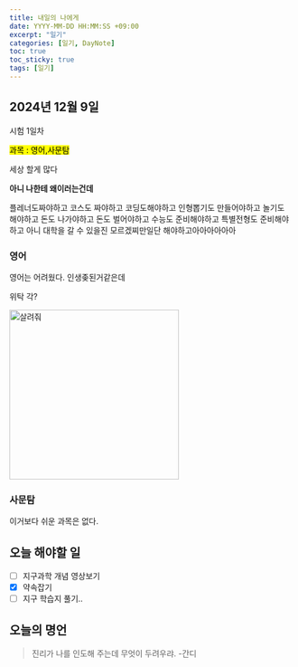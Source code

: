 ```yaml
---
title: 내일의 나에게
date: YYYY-MM-DD HH:MM:SS +09:00
excerpt: "일기"
categories: [일기, DayNote]
toc: true
toc_sticky: true
tags: [일기]
---
```


## 2024년 12월 9일

시험 1일차

<span style="background:yellow; color:black;">과목 : 영어,사문탐</span>

세상 할게 많다

**아니 나한테 왜이러는건데**

플레너도짜야하고 코스도 짜야하고 코딩도해야하고 인형뽑기도 만들어야하고 놀기도 해야하고 돈도 나가야하고 돈도 벌어야하고 수능도 준비해야하고 특별전형도 준비해야하고 아니 대학을 갈 수 있을진 모르겠찌만일단 해야하고아아아아아아

### 영어

영어는 어려웠다. 인생좆된거같은데

위탁 각?

<img src="https://dimg.donga.com/wps/NEWS/IMAGE/2020/12/31/104717623.3.jpg" alt="살려줘" width="300" />

### 사문탐

이거보다 쉬운 과목은 없다.

## 오늘 해야할 일

- [ ] 지구과학 개념 영상보기
- [x] 약속잡기
- [ ] 지구 학습지 풀기..

## 오늘의 명언

> 진리가 나를 인도해 주는데 무엇이 두려우랴. -간디
